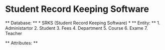 # Student Record Keeping Software

** Database: **
     * SRKS (Student Record Keeping Software) *
** Entity: **
    1. Administartor
    2. Student
    3. Fees
    4. Department
    5. Course
    6. Exame
    7. Teacher

** Attributes: **
